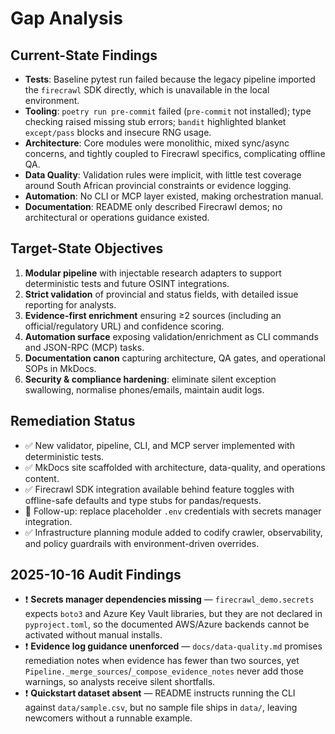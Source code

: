 # Gap Analysis

## Current-State Findings

- **Tests**: Baseline pytest run failed because the legacy pipeline imported the `firecrawl` SDK directly, which is unavailable in the local environment.
- **Tooling**: `poetry run pre-commit` failed (`pre-commit` not installed); type checking raised missing stub errors; `bandit` highlighted blanket `except/pass` blocks and insecure RNG usage.
- **Architecture**: Core modules were monolithic, mixed sync/async concerns, and tightly coupled to Firecrawl specifics, complicating offline QA.
- **Data Quality**: Validation rules were implicit, with little test coverage around South African provincial constraints or evidence logging.
- **Automation**: No CLI or MCP layer existed, making orchestration manual.
- **Documentation**: README only described Firecrawl demos; no architectural or operations guidance existed.

## Target-State Objectives

1. **Modular pipeline** with injectable research adapters to support deterministic tests and future OSINT integrations.
2. **Strict validation** of provincial and status fields, with detailed issue reporting for analysts.
3. **Evidence-first enrichment** ensuring ≥2 sources (including an official/regulatory URL) and confidence scoring.
4. **Automation surface** exposing validation/enrichment as CLI commands and JSON-RPC (MCP) tasks.
5. **Documentation canon** capturing architecture, QA gates, and operational SOPs in MkDocs.
6. **Security & compliance hardening**: eliminate silent exception swallowing, normalise phones/emails, maintain audit logs.

## Remediation Status

- ✅ New validator, pipeline, CLI, and MCP server implemented with deterministic tests.
- ✅ MkDocs site scaffolded with architecture, data-quality, and operations content.
- ✅ Firecrawl SDK integration available behind feature toggles with offline-safe defaults and type stubs for pandas/requests.
- 🔄 Follow-up: replace placeholder `.env` credentials with secrets manager integration.
- ✅ Infrastructure planning module added to codify crawler, observability, and policy guardrails with environment-driven overrides.

## 2025-10-16 Audit Findings

- ❗ **Secrets manager dependencies missing** — `firecrawl_demo.secrets` expects `boto3` and Azure Key Vault libraries, but they are not declared in `pyproject.toml`, so the documented AWS/Azure backends cannot be activated without manual installs.
- ❗ **Evidence log guidance unenforced** — `docs/data-quality.md` promises remediation notes when evidence has fewer than two sources, yet `Pipeline._merge_sources`/`_compose_evidence_notes` never add those warnings, so analysts receive silent shortfalls.
- ❗ **Quickstart dataset absent** — README instructs running the CLI against `data/sample.csv`, but no sample file ships in `data/`, leaving newcomers without a runnable example.
